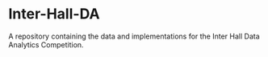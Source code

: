 # Inter-Hall-DA
A repository containing the data and implementations for the Inter Hall Data Analytics Competition.
